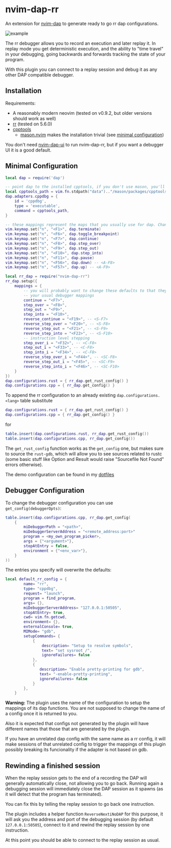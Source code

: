 # nvim-dap-rr
An extension for [nvim-dap](https://github.com/mfussenegger/nvim-dap) to generate ready to go rr dap configurations.

![example](./assets/example.gif)

The rr debugger allows you to record an execution and later replay it. In replay mode you
get deterministic execution, and the ability to "time travel" in your debugging, going backwards
and forwards tracking the state of your program.

With this plugin you can connect to a replay session and debug it as any other DAP compatible debugger.

## Installation
Requirements:
- A reasonably modern neovim (tested on v0.9.2, but older versions should work as well)
- [rr](https://github.com/rr-debugger/rr) (tested on 5.6.0)
- [cpptools](https://github.com/Microsoft/vscode-cpptools)
    - [mason.nvim](https://github.com/williamboman/mason.nvim) makes the installation trivial (see [minimal configuration](#minimal-configuration))

You don't need [nvim-dap-ui](https://github.com/rcarriga/nvim-dap-ui) to run nvim-dap-rr,
but if you want a debugger UI it is a good default.

## Minimal Configuration
```lua
local dap = require('dap')

-- point dap to the installed cpptools, if you don't use mason, you'll need to change `cpptools_path`
local cpptools_path = vim.fn.stdpath("data").."/mason/packages/cpptools/extension/debugAdapters/bin/OpenDebugAD7"
dap.adapters.cppdbg = {
    id = 'cppdbg',
    type = 'executable',
    command = cpptools_path,
}

-- these mappings represent the maps that you usually use for dap. Change them according to your preference
vim.keymap.set("n", "<F1>", dap.terminate)
vim.keymap.set("n", "<F6>", dap.toggle_breakpoint)
vim.keymap.set("n", "<F7>", dap.continue)
vim.keymap.set("n", "<F8>", dap.step_over)
vim.keymap.set("n", "<F9>", dap.step_out)
vim.keymap.set("n", "<F10>", dap.step_into)
vim.keymap.set("n", "<F11>", dap.pause)
vim.keymap.set("n", "<F56>", dap.down) -- <A-F8>
vim.keymap.set("n", "<F57>", dap.up) -- <A-F9>

local rr_dap = require("nvim-dap-rr")
rr_dap.setup({
    mappings = {
        -- you will probably want to change these defaults to that they match
        -- your usual debugger mappings
        continue = "<F7>",
        step_over = "<F8>",
        step_out = "<F9>",
        step_into = "<F10>",
        reverse_continue = "<F19>", -- <S-F7>
        reverse_step_over = "<F20>", -- <S-F8>
        reverse_step_out = "<F21>", -- <S-F9>
        reverse_step_into = "<F22>", -- <S-F10>
        -- instruction level stepping
        step_over_i = "<F32>", -- <C-F8>
        step_out_i = "<F33>", -- <C-F8>
        step_into_i = "<F34>", -- <C-F8>
        reverse_step_over_i = "<F44>", -- <SC-F8>
        reverse_step_out_i = "<F45>", -- <SC-F9>
        reverse_step_into_i = "<F46>", -- <SC-F10>
    }
})
dap.configurations.rust = { rr_dap.get_rust_config() }
dap.configurations.cpp = { rr_dap.get_config() }
```
To append the rr configuration to an already existing `dap.configurations.<lang>` table substitute 
```lua
dap.configurations.rust = { rr_dap.get_rust_config() }
dap.configurations.cpp = { rr_dap.get_config() }
```
for 
```lua
table.insert(dap.configurations.rust, rr_dap.get_rust_config())
table.insert(dap.configurations.cpp, rr_dap.get_config())
```

The `get_rust_config` function works as the `get_config` one, but makes sure to source the `rust-gdb`, which
will allow you to see sources related to rustc (some basic stuff like Option and Result would raise 
"Sourcefile Not Found" errors otherwise).

The demo configuration can be found in my [dotfiles](https://github.com/jonboh/dotfiles/tree/16e89dc50bb31f911a5636d5735f558f6d7c4583/.config/nvim/lua/jonbo/debugger)

## Debugger Configuration
To change the debugger configuration you can use `get_config(debuggerOpts)`:
```lua
table.insert(dap.configurations.cpp, rr_dap.get_config(
    {
        miDebuggerPath = "<path>",
        miDebuggerServerAddress = "<remote_address:port>"
        program = <my_own_program_picker>,
        args = {"<argument>"},
        stopAtEntry = false,
        environment = {"<env_var>"},
    }
))
```
The entries you specify will overwrite the defaults:
```lua
local default_rr_config = {
        name= "rr",
        type= "cppdbg",
        request= "launch",
        program = find_program,
        args= {},
        miDebuggerServerAddress= "127.0.0.1:50505",
        stopAtEntry= true,
        cwd= vim.fn.getcwd,
        environment= {},
        externalConsole= true,
        MIMode= "gdb",
        setupCommands= {
            {
                description= "Setup to resolve symbols",
                text= "set sysroot /",
                ignoreFailures= false
            },
            {
               description= "Enable pretty-printing for gdb",
               text= "-enable-pretty-printing",
               ignoreFailures= false
            }
        },
    }
```
**Warning:**
The plugin uses the name of the configuration to setup the mappings of its dap functions.
You are not supposed to change the name of a config once it is returned to you.

Also it is expected that configs not generated by the plugin will have different names that
those that are generated by the plugin.

If you have an unrelated dap config with the same name as a rr config, it will make sessions
of that unrelated config to trigger the mappings of this plugin possibly breaking its
funcionality if the adapter is not based on gdb.

## Rewinding a finished session
When the replay session gets to the end of a recording the DAP will generally automatically close,
not allowing you to go back. Running again a debugging session will immediately close the DAP
session as it spawns (as it will detect that the program has terminated).

You can fix this by telling the replay session to go back one instruction.

The plugin includes a helper function `ReverseNextiNoDAP` for this purpose, it will ask you 
the address and port of the debugging session (by default `127.0.0.1:50505`), 
connect to it and rewind the replay session by one instruction.

At this point you should be able to connect to the replay session as usual.
